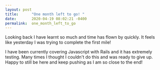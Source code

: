 ```yaml
---
layout: post
title:      "One month left to go! "
date:       2020-04-19 08:02:21 -0400
permalink:  one_month_left_to_go
---
```



Looking back I have learnt so much and time has flown by quickly.
It feels like yesterday I was trying to complete the first mile! 

I have been currently covering Javascript with Rails and it has extremely testing.  Many times I thought I couldn't do this and was ready to give up. Happy to still be here and keep pushing as I am so close to the end!
